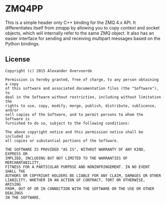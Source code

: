 ZMQ4PP
======

This is a simple header only C++ binding for the ZMQ 4.x API. It differentiates
itself from zmqpp by allowing you to copy context and socket objects, which will
internally refer to the same ZMQ object. It also has an easier interface for
sending and receiving multipart messages based on the Python bindings.

License
-------

    Copyright (c) 2015 Alexander Overvoorde

    Permission is hereby granted, free of charge, to any person obtaining a copy
    of this software and associated documentation files (the "Software"), to
    deal in the Software without restriction, including without limitation the
    rights to use, copy, modify, merge, publish, distribute, sublicense, and/or
    sell copies of the Software, and to permit persons to whom the Software is
    furnished to do so, subject to the following conditions:

    The above copyright notice and this permission notice shall be included in
    all copies or substantial portions of the Software.

    THE SOFTWARE IS PROVIDED "AS IS", WITHOUT WARRANTY OF ANY KIND, EXPRESS OR
    IMPLIED, INCLUDING BUT NOT LIMITED TO THE WARRANTIES OF MERCHANTABILITY,
    FITNESS FOR A PARTICULAR PURPOSE AND NONINFRINGEMENT. IN NO EVENT SHALL THE
    AUTHORS OR COPYRIGHT HOLDERS BE LIABLE FOR ANY CLAIM, DAMAGES OR OTHER
    LIABILITY, WHETHER IN AN ACTION OF CONTRACT, TORT OR OTHERWISE, ARISING
    FROM, OUT OF OR IN CONNECTION WITH THE SOFTWARE OR THE USE OR OTHER DEALINGS
    IN THE SOFTWARE.

